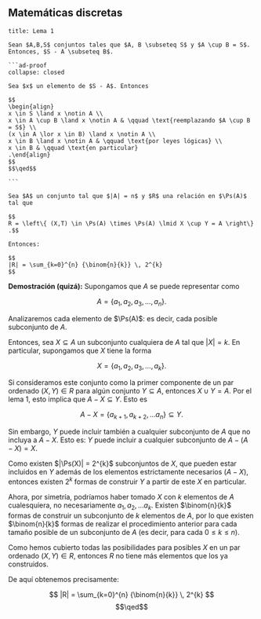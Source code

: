 ## Matemáticas discretas

````ad-proposition
title: Lema 1

Sean $A,B,S$ conjuntos tales que $A, B \subseteq S$ y $A \cup B = S$. Entonces, $S - A \subseteq B$.

```ad-proof
collapse: closed

Sea $x$ un elemento de $S - A$. Entonces

$$
\begin{align}
x \in S \land x \notin A \\
x \in A \cup B \land x \notin A & \qquad \text{reemplazando $A \cup B = S$} \\
(x \in A \lor x \in B) \land x \notin A \\
x \in B \land x \notin A & \qquad \text{por leyes lógicas} \\
x \in B & \qquad \text{en particular}
.\end{align}
$$
$$\qed$$

```

````


```ad-theorem
Sea $A$ un conjunto tal que $|A| = n$ y $R$ una relación en $\Ps(A)$ tal que 

$$
R = \left\{ (X,T) \in \Ps(A) \times \Ps(A) \lmid X \cup Y = A \right\}
.$$

Entonces:

$$
|R| = \sum_{k=0}^{n} {\binom{n}{k}} \, 2^{k}
$$

```

**Demostración (quizá):** Supongamos que $A$ se puede representar como

$$
A = \left\{ a_{1}, a_{2}, a_{3}, \ldots, a_{n} \right\}
.$$

Analizaremos cada elemento de $\Ps(A)$: es decir, cada posible subconjunto de $A$.

Entonces, sea $X \subseteq A$ un subconjunto cualquiera de $A$ tal que $|X| = k$. En particular, supongamos que $X$ tiene la forma

$$
X = \left\{ a_{1}, a_{2}, a_{3}, \ldots, a_{k} \right\}
.$$

Si consideramos este conjunto como la primer componente de un par ordenado $(X, Y) \in R$ para algún conjunto $Y \subseteq A$, entonces $X \cup Y = A$. Por el lema 1, esto implica que $A - X\subseteq Y$. Esto es

$$
A - X = \left\{ a_{k+1}, a_{k+2}, \ldots a_{n} \right\} \subseteq Y
.$$

Sin embargo, $Y$ puede incluir también a cualquier subconjunto de $A$ que no incluya a $A - X$. Esto es: $Y$ puede incluir a cualquier subconjunto de $A - (A - X) = X$.

Como existen $|\Ps(X)| = 2^{k}$ subconjuntos de $X$, que pueden estar incluidos en $Y$ además de los elementos estrictamente necesarios ($A - X$), entonces existen $2^{k}$ formas de construir $Y$ a partir de este $X$ en particular.

Ahora, por simetría, podríamos haber tomado $X$ con $k$ elementos de $A$ cualesquiera, no necesariamente $a_{1}, a_{2}, \ldots a_{k}$. Existen $\binom{n}{k}$ formas de construir un subconjunto de $k$ elementos de $A$, por lo que existen $\binom{n}{k}$ formas de realizar el procedimiento anterior para cada tamaño posible de un subconjunto de $A$ (es decir, para cada $0 \leq k \leq n$).

Como hemos cubierto todas las posibilidades para posibles $X$ en un par ordenado $(X, Y) \in R$, entonces $R$ no tiene más elementos que los ya construidos.

De aquí obtenemos precisamente:

$$
|R| = \sum_{k=0}^{n} {\binom{n}{k}} \, 2^{k}
$$
$$\qed$$
